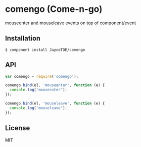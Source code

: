 
# comengo (Come-n-go)

  mouseenter and mouseleave events on top of component/event

## Installation

    $ component install JayceTDE/comengo

## API

```javascript
var comengo = require('comengo');

comengo.bind(el, 'mouseenter', function (e) {
  console.log('mouseenter');
});

comengo.bind(el, 'mouseleave', function (e) {
  console.log('mouseleave');
});
```

## License

  MIT
